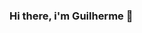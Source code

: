 ### Hi there, i'm Guilherme 👋

<!--
**GuilhermeBaesse/GuilhermeBaesse** is a ✨ _special_ ✨ repository because its `README.md` (this file) appears on your GitHub profile.

A little bit about myself:


Here are some ideas to get you
 👨‍💻 I’m currently working on 
- 🌱 I’m currently learning ...
- 👯 I’m looking to collaborate on ...
- 🤔 I’m looking for help with ...
- 💬 Ask me about ...
- 📫 How to reach me: ...
- 😄 Pronouns: ...
- ⚡ Fun fact: ...
-->
